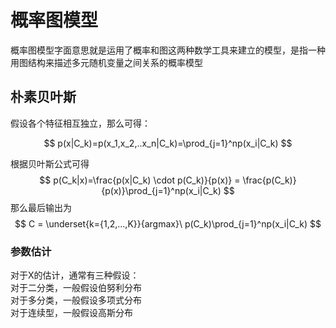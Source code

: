 # 概率图模型
概率图模型字面意思就是运用了概率和图这两种数学工具来建立的模型，是指一种用图结构来描述多元随机变量之间关系的概率模型

## 朴素贝叶斯
假设各个特征相互独立，那么可得：

$$
p(x|C_k)=p(x_1,x_2,..x_n|C_k)=\prod_{j=1}^np(x_i|C_k)
$$

根据贝叶斯公式可得
$$
p(C_k|x)=\frac{p(x|C_k) \cdot p(C_k)}{p(x)} = \frac{p(C_k)}{p(x)}\prod_{j=1}^np(x_i|C_k)
$$
那么最后输出为
$$
C = \underset{k={1,2,...,K}}{argmax}\ p(C_k)\prod_{j=1}^np(x_i|C_k)
$$

### 参数估计
对于X的估计，通常有三种假设：  
对于二分类，一般假设伯努利分布  
对于多分类，一般假设多项式分布  
对于连续型，一般假设高斯分布  